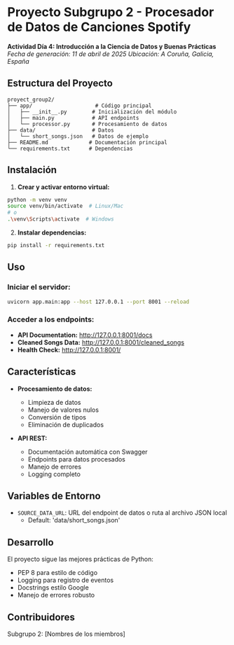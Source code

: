 # Proyecto Subgrupo 2 - Procesador de Datos de Canciones Spotify

**Actividad Día 4: Introducción a la Ciencia de Datos y Buenas Prácticas**
*Fecha de generación: 11 de abril de 2025*
*Ubicación: A Coruña, Galicia, España*

## Estructura del Proyecto

```
proyect_group2/
├── app/                    # Código principal
│   ├── __init__.py        # Inicialización del módulo
│   ├── main.py            # API endpoints
│   └── processor.py       # Procesamiento de datos
├── data/                  # Datos
│   └── short_songs.json   # Datos de ejemplo
├── README.md             # Documentación principal
└── requirements.txt      # Dependencias
```

## Instalación

1. **Crear y activar entorno virtual:**
```bash
python -m venv venv
source venv/bin/activate  # Linux/Mac
# o
.\venv\Scripts\activate  # Windows
```

2. **Instalar dependencias:**
```bash
pip install -r requirements.txt
```

## Uso

### Iniciar el servidor:
```bash
uvicorn app.main:app --host 127.0.0.1 --port 8001 --reload
```

### Acceder a los endpoints:
- **API Documentation:** http://127.0.0.1:8001/docs
- **Cleaned Songs Data:** http://127.0.0.1:8001/cleaned_songs
- **Health Check:** http://127.0.0.1:8001/

## Características

- **Procesamiento de datos:**
  - Limpieza de datos
  - Manejo de valores nulos
  - Conversión de tipos
  - Eliminación de duplicados

- **API REST:**
  - Documentación automática con Swagger
  - Endpoints para datos procesados
  - Manejo de errores
  - Logging completo

## Variables de Entorno

- `SOURCE_DATA_URL`: URL del endpoint de datos o ruta al archivo JSON local
  - Default: 'data/short_songs.json'

## Desarrollo

El proyecto sigue las mejores prácticas de Python:
- PEP 8 para estilo de código
- Logging para registro de eventos
- Docstrings estilo Google
- Manejo de errores robusto

## Contribuidores
Subgrupo 2: [Nombres de los miembros]
